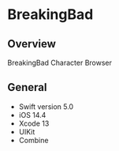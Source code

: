 # BreakingBad

## Overview
BreakingBad Character Browser

## General
- Swift version 5.0
- iOS 14.4
- Xcode 13
- UIKit
- Combine
